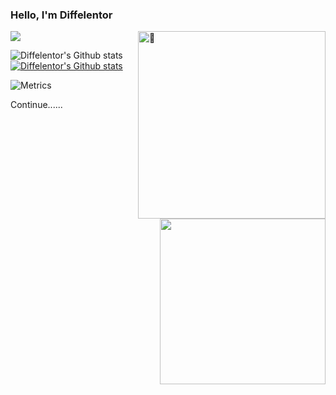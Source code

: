### Hello, I'm Diffelentor

<img align="right" width="300" alt="🦑" src="https://count.getloli.com/get/@:Diffelentor?theme=moebooru-h">

![](https://visitor-badge.glitch.me/badge?page_id=Diffelentor.readme)

![Diffelentor's Github stats](https://github-readme-stats.vercel.app/api?username=Diffelentor&show_icons=true)[![Diffelentor's Github stats](https://github-readme-stats.vercel.app/api/top-langs/?username=Diffelentor&layout=compact)](https://github.com/Diffelentor/github-readme-stats)

![Metrics](https://metrics.lecoq.io/Diffelentor?template=classic&config.timezone=Asia%2FShanghai)
<img align="right" width="265" src="https://img.tvv.tw/images/2021/10/27/5dbb6b6f38ed4a61a37ebf7bddc72ab597bbd6a994079966.jpg">


Continue......

